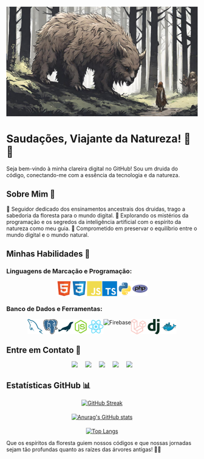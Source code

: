 ![Plano de Fundo](image/druidtalkingtoan.jpg)

# Saudações, Viajante da Natureza! 🌿🍃

Seja bem-vindo à minha clareira digital no GitHub! Sou um druida do código, conectando-me com a essência da tecnologia e da natureza.

## Sobre Mim 🌳

🌲 Seguidor dedicado dos ensinamentos ancestrais dos druidas, trago a sabedoria da floresta para o mundo digital.
🦉 Explorando os mistérios da programação e os segredos da inteligência artificial com o espírito da natureza como meu guia.
🌱 Comprometido em preservar o equilíbrio entre o mundo digital e o mundo natural.

## Minhas Habilidades 🌟

### Linguagens de Marcação e Programação:

<div style="display: flex; flex-wrap: wrap; justify-content: center;">
  <img title="HTML" alt="HTML" height="40" src="https://raw.githubusercontent.com/devicons/devicon/master/icons/html5/html5-original.svg">
  <img title="CSS" alt="CSS" height="40" src="https://raw.githubusercontent.com/devicons/devicon/master/icons/css3/css3-original.svg">
  <img title="JavaScript" alt="JavaScript" height="40" src="https://raw.githubusercontent.com/devicons/devicon/master/icons/javascript/javascript-plain.svg">
  <img title="TypeScript" alt="TypeScript" height="40" src="https://raw.githubusercontent.com/devicons/devicon/master/icons/typescript/typescript-plain.svg">
  <img title="Python" alt="Python" height="40" src="https://raw.githubusercontent.com/devicons/devicon/master/icons/python/python-original.svg">
  <img title="PHP" alt="PHP" height="40" src="https://raw.githubusercontent.com/devicons/devicon/master/icons/php/php-original.svg">
</div>

### Banco de Dados e Ferramentas:

<div style="display: flex; flex-wrap: wrap; justify-content: center;">
  <img title="MySQL" alt="MySQL" height="40" src="https://raw.githubusercontent.com/devicons/devicon/master/icons/mysql/mysql-original.svg">
  <img title="PostgreSQL" alt="PostgreSQL" height="40" src="https://raw.githubusercontent.com/devicons/devicon/master/icons/postgresql/postgresql-original.svg">
  <img title="MariaDB" alt="MariaDB" height="40" src="https://raw.githubusercontent.com/devicons/devicon/master/icons/mariadb/mariadb-original.svg">
  <img title="Node.js" alt="Node.js" height="40" src="https://raw.githubusercontent.com/vscode-icons/vscode-icons/master/icons/file_type_node.svg"/>
  <img title="React" alt="React" height="40" src="https://raw.githubusercontent.com/devicons/devicon/master/icons/react/react-original.svg">
  <img title="Firebase" alt="Firebase" height="40" src="https://www.vectorlogo.zone/logos/firebase/firebase-icon.svg">
  <img title="Laravel" alt="Laravel" height="40" src="https://github.com/devicons/devicon/blob/master/icons/laravel/laravel-line.svg">
  <img title="Django" alt="Django" height="40" src="https://github.com/devicons/devicon/blob/master/icons/django/django-plain.svg">
  <img title="Docker" alt="Docker" height="40" src="https://raw.githubusercontent.com/devicons/devicon/master/icons/docker/docker-original.svg">
</div>

## Entre em Contato 🌄

<div style="display: flex; justify-content: center; gap: 20px;">
  <a href="#" target="_blank"><img src="https://img.shields.io/badge/-Instagram-%23E4405F?style=for-the-badge&logo=instagram&logoColor=white" target="_blank"></a>
  <a href="#" target="_blank"><img src="https://img.shields.io/badge/Twitch-9146FF?style=for-the-badge&logo=twitch&logoColor=white" target="_blank"></a>
  <a href="#" target="_blank"><img src="https://img.shields.io/badge/Discord-7289DA?style=for-the-badge&logo=discord&logoColor=white" target="_blank"></a> 
  <a href="#" target="_blank"><img src="https://img.shields.io/badge/-Gmail-%23333?style=for-the-badge&logo=gmail&logoColor=white" target="_blank"></a>
  <a href="#" target="_blank"><img src="https://img.shields.io/badge/-LinkedIn-%230077B5?style=for-the-badge&logo=linkedin&logoColor=white" target="_blank"></a> 
</div>

## Estatísticas GitHub 📊

<div style="display: flex; flex-direction: column; align-items: center;">
  <a href="https://git.io/streak-stats" style="max-width: 400px !important; margin-bottom: 20px; display: block;">
    <img src="https://github-readme-streak-stats.herokuapp.com?user=netoADS&theme=vue-dark&border_radius=5&locale=pt_BR&date_format=j%20M%5B%20Y%5D" alt="GitHub Streak" style="width: 100%">
  </a>
  <a href="https://github.com/anuraghazra/github-readme-stats" style="max-width: 400px !important; margin-bottom: 20px; display: block;">
    <img src="https://github-readme-stats.vercel.app/api?username=netoADS&theme=vue-dark&show_icons=true" alt="Anurag's GitHub stats" style="width: 100%">
  </a>
  <a href="https://github.com/anuraghazra/github-readme-stats" style="max-width: 400px !important; display: block;">
    <img src="https://github-readme-stats.vercel.app/api/top-langs/?username=netoADS&layout=compact&theme=vue-dark&show_icons=true" alt="Top Langs" style="width: 100%">
  </a>
</div>

Que os espíritos da floresta guiem nossos códigos e que nossas jornadas sejam tão profundas quanto as raízes das árvores antigas! 🌲🌌
